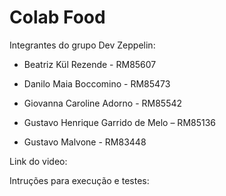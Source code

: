 # Colab Food

Integrantes do grupo Dev Zeppelin:

- Beatriz Kül Rezende - RM85607

- Danilo Maia Boccomino - RM85473

- Giovanna Caroline Adorno - RM85542

- Gustavo Henrique Garrido de Melo – RM85136

- Gustavo Malvone - RM83448

Link do video: 

Intruções para execução e testes: 
